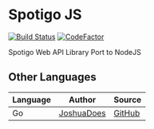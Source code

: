 
# Spotigo JS

[![Build Status](https://travis-ci.com/bennyman123abc/spotigo-js.svg?branch=develop)](https://travis-ci.com/Spotigo/spotigo-js) [![CodeFactor](https://www.codefactor.io/repository/github/bennyman123abc/spotigo-js/badge)](https://www.codefactor.io/repository/github/Spotigo/spotigo-js)

Spotigo Web API Library Port to NodeJS

## Other Languages

Language | Author | Source
--- | --- | --- |
Go | [JoshuaDoes](https://github.com/JoshuaDoes) | [GitHub](https://github.com/JoshuaDoes/spotigo)